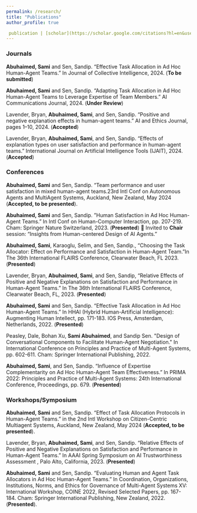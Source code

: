 ```yaml
---
permalink: /research/
title: "Publications"
author_profile: true

 publication | [scholar](https://scholar.google.com/citations?hl=en&user=BKZ6UBcAAAAJ)
---
```

### Journals

**Abuhaimed, Sami** and Sen, Sandip. “Effective Task Allocation in Ad Hoc Human-Agent Teams.” In Journal of Collective Intelligence, 2024. (**To be submitted**) 

**Abuhaimed, Sami** and Sen, Sandip. “Adapting Task Allocation in Ad Hoc Human-Agent Teams to Leverage Expertise of Team Members.” AI Communications Journal, 2024. (**Under Review**)

Lavender, Bryan, **Abuhaimed, Sami**, and Sen, Sandip. “Positive and negative explanation effects in human-agent teams.” AI and Ethics Journal, pages 1–10, 2024. (**Accepted**)

Lavender, Bryan, **Abuhaimed, Sami**, and Sen, Sandip. “Effects of explanation types on user satisfaction and performance in human-agent teams.” International Journal on Artificial Intelligence Tools (IJAIT), 2024. (**Accepted**)


### Conferences

**Abuhaimed, Sami** and Sen, Sandip. “Team performance and user satisfaction in mixed human-agent teams.23rd Intl Conf on Autonomous Agents and MultiAgent Systems, Auckland, New Zealand, May 2024 (**Accepted, to be presented**). 

**Abuhaimed, Sami** and Sen, Sandip. ”Human Satisfaction in Ad Hoc Human-Agent Teams.” In Intl Conf on Human-Computer Interaction, pp. 207-219. Cham: Springer Nature Switzerland, 2023. (**Presented**)  Invited to **Chair** session:  “Insights from Human-centered Design of AI Agents.”

**Abuhaimed, Sami**, Karaoglu, Selim, and Sen, Sandip., “Choosing the Task Allocator: Effect on Performance and Satisfaction in Human-Agent Team.”In The 36th International FLAIRS Conference, Clearwater Beach, FL 2023. (**Presented**) 

Lavender, Bryan, **Abuhaimed, Sami**, and Sen, Sandip, “Relative Effects of Positive and Negative Explanations on Satisfaction and Performance in Human-Agent Teams.” In The 36th International FLAIRS Conference, Clearwater Beach, FL, 2023. (**Presented**) 

**Abuhaimed, Sami** and Sen, Sandip. “Effective Task Allocation in Ad Hoc Human-Agent Teams.” In HHAI (Hybrid Human-Artificial Intelligence): Augmenting Human Intellect, pp. 171-183. IOS Press, Amsterdam, Netherlands, 2022. (**Presented**) 

Peasley, Dale, Bohan Xu, **Sami Abuhaimed**, and Sandip Sen. "Design of Conversational Components to Facilitate Human-Agent Negotiation." In International Conference on Principles and Practice of Multi-Agent Systems, pp. 602-611. Cham: Springer International Publishing, 2022.

**Abuhaimed, Sami**, and Sen, Sandip. “Influence of Expertise Complementarity on Ad Hoc Human-Agent Team Effectiveness.” In PRIMA 2022: Principles and Practice of Multi-Agent Systems: 24th International Conference, Proceedings, pp. 679. (**Presented**) 


### Workshops/Symposium

**Abuhaimed, Sami** and Sen, Sandip. “Effect of Task Allocation Protocols in Human-Agent Teams.” in the 2nd Intl Workshop on Citizen-Centric Multiagent Systems, Auckland, New Zealand, May 2024 (**Accepted, to be presented**).

Lavender, Bryan, **Abuhaimed, Sami**, and Sen, Sandip. “Relative Effects of Positive and Negative Explanations on Satisfaction and Performance in Human-Agent Teams.” In AAAI Spring Symposium on AI Trustworthiness Assessment , Palo Alto, California, 2023. (**Presented**)

**Abuhaimed, Sami** and Sen, Sandip. “Evaluating Human and Agent Task Allocators in Ad Hoc Human-Agent Teams.” In Coordination, Organizations, Institutions, Norms, and Ethics for Governance of Multi-Agent Systems XV: International Workshop, COINE 2022, Revised Selected Papers, pp. 167-184. Cham: Springer International Publishing, New Zealand, 2022. (**Presented**).
